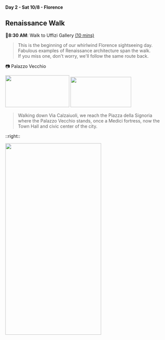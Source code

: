 #### Day 2 - Sat 10/8 - Florence
## **Renaissance Walk**

🚶**8:30 AM**: Walk to Uffizi Gallery [(10 mins)](https://goo.gl/maps/DzviAUZLp9neK5zWA)

> This is the beginning of our whirlwind Florence sightseeing day.<br>
> Fabulous examples of Renaissance architecture span the walk.<br>
> If you miss one, don't worry, we'll follow the same route back. <br>

📷 Palazzo Vecchio 
<td>
<img src="/palazzo-vecchio-firenze.jpg" height="100" width="200">
</td>
<td>
<img src="/courtyard-palazzo-vecchio.jpg" height="95" width="190">
</td>

> Walking down Via Calzaiuoli, we reach the Piazza della Signoria where the Palazzo Vecchio stands, once a Medici fortress, now the Town Hall and civic center of the city. 

::right::

<img src="/florence-renaissance-walk.jpg" height="600" width="300" style="margin:auto"/>
